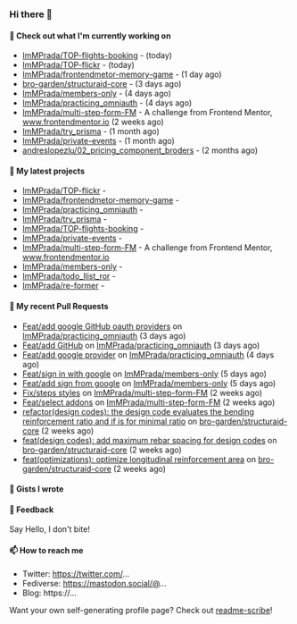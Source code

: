 ### Hi there 👋

#### 👷 Check out what I'm currently working on

- [ImMPrada/TOP-flights-booking](https://github.com/ImMPrada/TOP-flights-booking) -  (today)
- [ImMPrada/TOP-flickr](https://github.com/ImMPrada/TOP-flickr) -  (today)
- [ImMPrada/frontendmetor-memory-game](https://github.com/ImMPrada/frontendmetor-memory-game) -  (1 day ago)
- [bro-garden/structuraid-core](https://github.com/bro-garden/structuraid-core) -  (3 days ago)
- [ImMPrada/members-only](https://github.com/ImMPrada/members-only) -  (4 days ago)
- [ImMPrada/practicing_omniauth](https://github.com/ImMPrada/practicing_omniauth) -  (4 days ago)
- [ImMPrada/multi-step-form-FM](https://github.com/ImMPrada/multi-step-form-FM) - A challenge from Frontend Mentor, www.frontendmentor.io (2 weeks ago)
- [ImMPrada/try_prisma](https://github.com/ImMPrada/try_prisma) -  (1 month ago)
- [ImMPrada/private-events](https://github.com/ImMPrada/private-events) -  (1 month ago)
- [andreslopezlu/02_pricing_component_broders](https://github.com/andreslopezlu/02_pricing_component_broders) -  (2 months ago)

#### 🌱 My latest projects

- [ImMPrada/TOP-flickr](https://github.com/ImMPrada/TOP-flickr) - 
- [ImMPrada/frontendmetor-memory-game](https://github.com/ImMPrada/frontendmetor-memory-game) - 
- [ImMPrada/practicing_omniauth](https://github.com/ImMPrada/practicing_omniauth) - 
- [ImMPrada/try_prisma](https://github.com/ImMPrada/try_prisma) - 
- [ImMPrada/TOP-flights-booking](https://github.com/ImMPrada/TOP-flights-booking) - 
- [ImMPrada/private-events](https://github.com/ImMPrada/private-events) - 
- [ImMPrada/multi-step-form-FM](https://github.com/ImMPrada/multi-step-form-FM) - A challenge from Frontend Mentor, www.frontendmentor.io
- [ImMPrada/members-only](https://github.com/ImMPrada/members-only) - 
- [ImMPrada/todo_llist_ror](https://github.com/ImMPrada/todo_llist_ror) - 
- [ImMPrada/re-former](https://github.com/ImMPrada/re-former) - 

#### 🔨 My recent Pull Requests

- [Feat/add google GitHub oauth providers](https://github.com/ImMPrada/practicing_omniauth/pull/3) on [ImMPrada/practicing_omniauth](https://github.com/ImMPrada/practicing_omniauth) (3 days ago)
- [Feat/add GitHub](https://github.com/ImMPrada/practicing_omniauth/pull/2) on [ImMPrada/practicing_omniauth](https://github.com/ImMPrada/practicing_omniauth) (3 days ago)
- [Feat/add google provider](https://github.com/ImMPrada/practicing_omniauth/pull/1) on [ImMPrada/practicing_omniauth](https://github.com/ImMPrada/practicing_omniauth) (4 days ago)
- [Feat/sign in with google](https://github.com/ImMPrada/members-only/pull/5) on [ImMPrada/members-only](https://github.com/ImMPrada/members-only) (5 days ago)
- [Feat/add sign from google](https://github.com/ImMPrada/members-only/pull/4) on [ImMPrada/members-only](https://github.com/ImMPrada/members-only) (5 days ago)
- [Fix/steps styles](https://github.com/ImMPrada/multi-step-form-FM/pull/15) on [ImMPrada/multi-step-form-FM](https://github.com/ImMPrada/multi-step-form-FM) (2 weeks ago)
- [Feat/select addons](https://github.com/ImMPrada/multi-step-form-FM/pull/14) on [ImMPrada/multi-step-form-FM](https://github.com/ImMPrada/multi-step-form-FM) (2 weeks ago)
- [refactor(design codes): the design code evaluates the bending reinforcement ratio and if is for minimal ratio](https://github.com/bro-garden/structuraid-core/pull/90) on [bro-garden/structuraid-core](https://github.com/bro-garden/structuraid-core) (2 weeks ago)
- [feat(design codes): add maximum rebar spacing for design codes](https://github.com/bro-garden/structuraid-core/pull/88) on [bro-garden/structuraid-core](https://github.com/bro-garden/structuraid-core) (2 weeks ago)
- [feat(optimizations): optimize longitudinal reinforcement area](https://github.com/bro-garden/structuraid-core/pull/86) on [bro-garden/structuraid-core](https://github.com/bro-garden/structuraid-core) (2 weeks ago)

#### 📓 Gists I wrote



#### 💬 Feedback

Say Hello, I don't bite!

#### 📫 How to reach me

- Twitter: https://twitter.com/...
- Fediverse: https://mastodon.social/@...
- Blog: https://...

Want your own self-generating profile page? Check out [readme-scribe](https://github.com/muesli/readme-scribe)!
